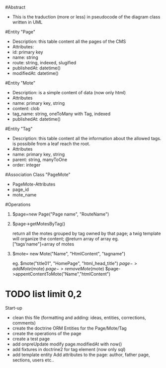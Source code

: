 #Abstract
* This is the traduction (more or less) in pseudocode of the diagram class written in UML

#Entity "Page"
 * Description: this table content all the pages of the CMS 
 * Attributes:
  * id: primary key  
  * name: string 
  * route: string, indexed, slugified
  * publishedAt: datetime()
  * modifiedAt: datetime()

#Entity "Mote"
 * Description: is a simple content of data (now only html)
 * Attributes
  * name: primary key, string 
  * content: clob
  * tag_name: string, oneToMany with Tag, indexed
  * publishedAt: datetime()

#Entity "Tag"
 * Description: this table content all the information about the allowed tags. is possibile from a leaf reach the root.
 * Attributes
  * name: primary key, string
  * parent: string, manyToOne
  * order: integer

#Association Class "PageMote"
 * PageMote-Attributes
  * page_id
  * mote_name

#Operations

 1. $page=new Page("Page name", "RouteName")
 2. $page->getMotesByTag()
     
      return all the motes grouped by tag owned by that page;
      a twig template will organize the content;
      @return array of array eg.  ["tags'name"]=array of motes

 3. $mote= new Mote("Name", "HtmlContent", "tagname")

     eg. $mote("title01", "HomePage", "html_head_title")
     $page->addMote($mote)
     $page->removeMote($mote)
     $page->appentContentToMote("Name","htmlContent")

   
# TODO list limit 0,2
Start-up
   * clean this file (formatting and adding: ideas, entities, corrections, comments)  
   * create the doctrine ORM Entities for the Page/Mote/Tag
   * create the operations of the page
   * create a test page
   * add onpreUpdate modify page.modifiedAt with now()
   * add fixtures in doctrine2 for tag element (now only sql)
   * add template entity
Add attributes to the page: author, father page, sections, users etc..
